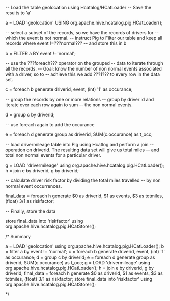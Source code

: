 -- Load the table geolocation using Hcatalog/HCatLoader
-- Save the results to 'a'

a = LOAD 'geolocation' USING org.apache.hive.hcatalog.pig.HCatLoader();

-- select a subset of the records, so we have the records of drivers for 
-- which the event is not normal.
-- instruct Pig to Filter our table and keep all records where event !=???normal??? 
-- and store this in b

b = FILTER a BY event !='normal';	

-- use the ???foreach??? operator on the grouped 
-- data to iterate through all the records.
-- Goal: know the number of non normal events associated with a driver, so to 
-- achieve this we add ???1??? to every row in the data set.

c = foreach b generate driverid, event, (int) '1' as occurance;

-- group the records by one or more relations
-- group by driver id and iterate over each row again to sum 
-- the non normal events.

d = group c by driverid;

-- use foreach again to add the occurance

e = foreach d generate group as driverid, SUM(c.occurance) as t_occ;

-- load drivermileage table into Pig using Hcatlog and perform a join 
-- operation on driverid. The resulting data set will give us total miles 
-- and total non normal events for a particular driver.

g = LOAD 'drivermileage' using org.apache.hive.hcatalog.pig.HCatLoader();
h = join e by driverid, g by driverid;

-- calculate driver risk factor by dividing the total miles travelled 
-- by non normal event occurrences.

final_data = foreach h generate $0 as driverid, $1 as events, $3 as totmiles, (float) $3/$1 as riskfactor;

-- Finally, store the data

store final_data into 'riskfactor' using org.apache.hive.hcatalog.pig.HCatStorer();

/* Summary

a = LOAD 'geolocation' using org.apache.hive.hcatalog.pig.HCatLoader();
b = filter a by event != 'normal';
c = foreach b generate driverid, event, (int) '1' as occurance;
d = group c by driverid;
e = foreach d generate group as driverid, SUM(c.occurance) as t_occ;
g = LOAD 'drivermileage' using org.apache.hive.hcatalog.pig.HCatLoader();
h = join e by driverid, g by driverid;
final_data = foreach h generate $0 as driverid, $1 as events, $3 as totmiles, (float) $3/$1 as riskfactor;
store final_data into 'riskfactor' using org.apache.hive.hcatalog.pig.HCatStorer();

*/
